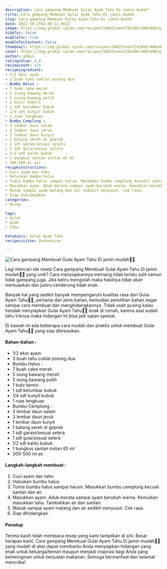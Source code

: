 ```yaml
---
description: Cara gampang Membuat Gulai Ayam Tahu Di jamin mudah"
title: Cara gampang Membuat Gulai Ayam Tahu Di jamin mudah
slug: Cara-gampang-Membuat-Gulai-Ayam-Tahu-Di-jamin-mudah
date: 2022-10-2T03:09:12.063Z
image: https://img-global.cpcdn.com/recipes/54025ceee7292e86/400x400cq70/photo.jpg
hideToc: false
enableToc: true
enableTocContent: false
thumbnail: https://img-global.cpcdn.com/recipes/54025ceee7292e86/400x400cq70/photo.jpg
cover: https://img-global.cpcdn.com/recipes/54025ceee7292e86/400x400cq70/photo.jpg
author: admin
ratingvalue: 4.8
reviewcount: 124
recipeingredient:
- 1/2 ekor ayam
- 3 buah tahu coklat potong dua
- Bumbu Halus :
- 7 buah cabe merah
- 5 siung bawang merah
- 5 siung bawang putih
- 1 butir kemiri
- 1 sdt ketumbar bubuk
- 1/4 sdt kunyit bubuk
- 1 ruas lengkuas
- Bumbu Cemplung :
- 3 lembar daun salam
- 3 lembar daun jeruk
- 1 lembar daun kunyit
- 1 batang sereh di geprek
- 1 sdt garam/sesuai selera
- 1 sdt gula/sesuai selera
- 1/2 sdt kaldu bubuk
- 1 bungkus santan instan 65 ml
- 300-500 ml air
recipeinstructions:
- Cuci ayam dan tahu
- Haluskan bumbu halus
- Tumis bumbu halus sampai harum. Masukkan bumbu cemplung kecuali santan dan air.
- Masukkan ayam. Aduk merata sampai ayam berubah warna. Kemudian masukkan tahu. Tambahkan air dan santan.
- Masak sampai ayam matang dan air sedikit menyusut. Cek rasa.
- Siap dihidangkan.
categories:
- Resep

tags:
- Gulai
- Ayam
- Tahu

katakunci: Gulai Ayam Tahu
recipecuisine: Indonesian

---
```


![Cara gampang Membuat Gulai Ayam Tahu Di jamin mudah👩‍🍳](https://img-global.cpcdn.com/recipes/54025ceee7292e86/400x400cq70/photo.jpg)

Lagi mencari ide resep Cara gampang Membuat Gulai Ayam Tahu Di jamin mudah👩‍🍳 yang unik? Cara menyiapkannya memang tidak terlalu sulit namun tidak gampang juga. Jika keliru mengolah maka hasilnya tidak akan memuaskan dan justru cenderung tidak enak.

Banyak hal yang sedikit banyak mempengaruhi kualitas rasa dari Gulai Ayam Tahu👩‍🍳, pertama dari jenis bahan, kemudian pemilihan bahan segar sampai cara membuat dan menghidangkannya. Tidak usah pusing kalau hendak menyiapkan Gulai Ayam Tahu👩‍🍳 enak di rumah, karena asal sudah tahu triknya maka hidangan ini bisa jadi sajian spesial.

Di bawah ini ada beberapa cara mudah dan praktis untuk membuat Gulai Ayam Tahu👩‍🍳 yang siap dikreasikan.

<!--inarticleads1-->

#### Bahan-bahan :

- 1/2 ekor ayam
- 3 buah tahu coklat potong dua
- Bumbu Halus :
- 7 buah cabe merah
- 5 siung bawang merah
- 5 siung bawang putih
- 1 butir kemiri
- 1 sdt ketumbar bubuk
- 1/4 sdt kunyit bubuk
- 1 ruas lengkuas
- Bumbu Cemplung :
- 3 lembar daun salam
- 3 lembar daun jeruk
- 1 lembar daun kunyit
- 1 batang sereh di geprek
- 1 sdt garam/sesuai selera
- 1 sdt gula/sesuai selera
- 1/2 sdt kaldu bubuk
- 1 bungkus santan instan 65 ml
- 300-500 ml air

<!--inarticleads2-->

#### Langkah-langkah membuat :

1. Cuci ayam dan tahu
1. Haluskan bumbu halus
1. Tumis bumbu halus sampai harum. Masukkan bumbu cemplung kecuali santan dan air.
1. Masukkan ayam. Aduk merata sampai ayam berubah warna. Kemudian masukkan tahu. Tambahkan air dan santan.
1. Masak sampai ayam matang dan air sedikit menyusut. Cek rasa.
1. Siap dihidangkan.

#### Penutup

Terima kasih telah membaca resep yang kami tampilkan di sini. Besar harapan kami, Cara gampang Membuat Gulai Ayam Tahu Di jamin mudah👩‍🍳 yang mudah di atas dapat membantu Anda menyiapkan hidangan yang enak untuk keluarga/teman maupun menjadi inspirasi bagi Anda yang berkeinginan untuk berjualan makanan. Semoga bermanfaat dan selamat mencoba!